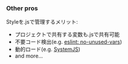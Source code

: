 
### Other pros

Styleを.jsで管理するメリット:

<ul class="good">
  <li>プロジェクトで共有する変数も.jsで共有可能</li>
  <li>不要コード検出(e.g. <a href="http://eslint.org/docs/rules/no-unused-vars" target="_blank">eslint: no-unused-vars</a>)</li>
  <li>動的ロード(e.g. <a href="https://github.com/systemjs/systemjs" target="_blank">SystemJS</a>)</li>
  <li class="no-mark"><span class="smaller">and more...</span></li>
</ul>

